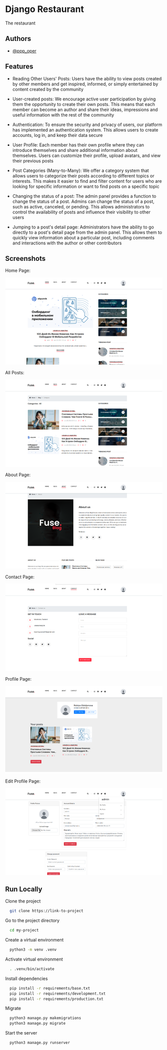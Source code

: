 
# Django Restaurant 

The restaurant


## Authors

- [@ppp_oper](https://www.github.com/robiya07)


## Features

- Reading Other Users' Posts: Users have the ability to view posts created by other members and get inspired, informed, or simply entertained by content created by the community

- User-created posts: We encourage active user participation by giving them the opportunity to create their own posts. This means that each member can become an author and share their ideas, impressions and useful information with the rest of the community

- Authentication: To ensure the security and privacy of users, our platform has implemented an authentication system. This allows users to create accounts, log in, and keep their data secure

- User Profile: Each member has their own profile where they can introduce themselves and share additional information about themselves. Users can customize their profile, upload avatars, and view their previous posts

- Post Categories (Many-to-Many): We offer a category system that allows users to categorize their posts according to different topics or interests. This makes it easier to find and filter content for users who are looking for specific information or want to find posts on a specific topic

- Changing the status of a post: The admin panel provides a function to change the status of a post. Admins can change the status of a post, such as active, canceled, or pending. This allows administrators to control the availability of posts and influence their visibility to other users

- Jumping to a post's detail page: Administrators have the ability to go directly to a post's detail page from the admin panel. This allows them to quickly view information about a particular post, including comments and interactions with the author or other contributors
## Screenshots


Home Page:

![Home Page](https://github.com/robiya07/fuse_blog/blob/master/medias/readme/Screenshot%20from%202023-06-28%2016-39-22.png)



All Posts:

![All Posts](https://github.com/robiya07/fuse_blog/blob/master/medias/readme/Screenshot%20from%202023-06-28%2016-39-28.png)



About Page:

![About Page](https://github.com/robiya07/fuse_blog/blob/master/medias/readme/Screenshot%20from%202023-06-28%2016-39-37.png)



Contact Page:

![Contact Page](https://github.com/robiya07/fuse_blog/blob/master/medias/readme/Screenshot%20from%202023-06-28%2016-39-43.png)



Profile Page:

![Profile Page](https://github.com/robiya07/fuse_blog/blob/master/medias/readme/Screenshot%20from%202023-06-28%2016-42-44.png)



Edit Profile Page:

![Edit Profile Page](https://github.com/robiya07/fuse_blog/blob/master/medias/readme/Screenshot%20from%202023-06-28%2016-43-48.png)
## Run Locally


Clone the project

```bash
  git clone https://link-to-project
```

Go to the project directory

```bash
  cd my-project
```

Create a virtual environment

```bash
  python3 -m venv .venv
```

Activate virtual environment

```bash
  . .venv/bin/activate
```

Install dependencies

```bash
  pip install -r requirements/base.txt
  pip install -r requirements/development.txt
  pip install -r requirements/production.txt
```


Migrate

```bash
  python3 manage.py makemigrations
  python3 manage.py migrate
```

Start the server

```bash
  python3 manage.py runserver
```
